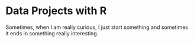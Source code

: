 # Data Projects with R
Sometimes, when I am really curious, I just start something and sometimes it ends in something really interesting.
